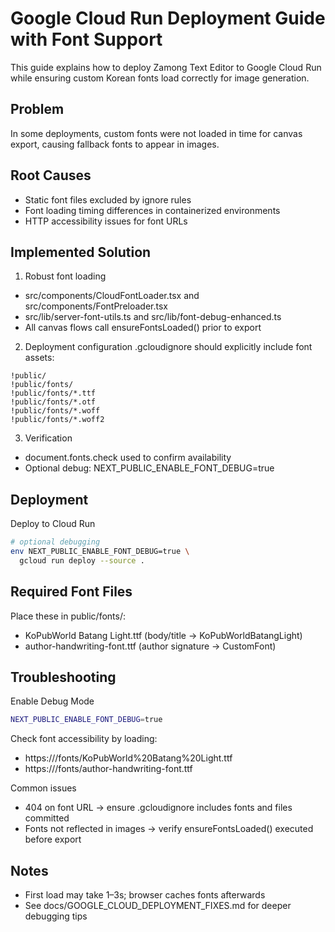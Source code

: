 # Google Cloud Run Deployment Guide with Font Support

This guide explains how to deploy Zamong Text Editor to Google Cloud Run while ensuring custom Korean fonts load correctly for image generation.

## Problem
In some deployments, custom fonts were not loaded in time for canvas export, causing fallback fonts to appear in images.

## Root Causes
- Static font files excluded by ignore rules
- Font loading timing differences in containerized environments
- HTTP accessibility issues for font URLs

## Implemented Solution

1) Robust font loading
- src/components/CloudFontLoader.tsx and src/components/FontPreloader.tsx
- src/lib/server-font-utils.ts and src/lib/font-debug-enhanced.ts
- All canvas flows call ensureFontsLoaded() prior to export

2) Deployment configuration
.gcloudignore should explicitly include font assets:
```
!public/
!public/fonts/
!public/fonts/*.ttf
!public/fonts/*.otf
!public/fonts/*.woff
!public/fonts/*.woff2
```

3) Verification
- document.fonts.check used to confirm availability
- Optional debug: NEXT_PUBLIC_ENABLE_FONT_DEBUG=true

## Deployment

Deploy to Cloud Run
```bash
# optional debugging
env NEXT_PUBLIC_ENABLE_FONT_DEBUG=true \
  gcloud run deploy --source .
```

## Required Font Files
Place these in public/fonts/:
- KoPubWorld Batang Light.ttf (body/title → KoPubWorldBatangLight)
- author-handwriting-font.ttf (author signature → CustomFont)

## Troubleshooting

Enable Debug Mode
```bash
NEXT_PUBLIC_ENABLE_FONT_DEBUG=true
```

Check font accessibility by loading:
- https://<your-app>/fonts/KoPubWorld%20Batang%20Light.ttf
- https://<your-app>/fonts/author-handwriting-font.ttf

Common issues
- 404 on font URL → ensure .gcloudignore includes fonts and files committed
- Fonts not reflected in images → verify ensureFontsLoaded() executed before export

## Notes
- First load may take 1–3s; browser caches fonts afterwards
- See docs/GOOGLE_CLOUD_DEPLOYMENT_FIXES.md for deeper debugging tips
